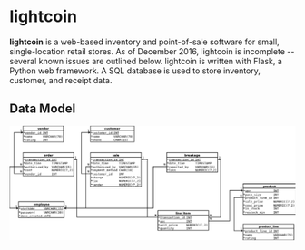 lightcoin
=========

**lightcoin** is a web-based inventory and point-of-sale software for small,
single-location retail stores. As of December 2016, lightcoin is
incomplete -- several known issues are outlined below.
lightcoin is written with Flask, a Python web framework. A SQL
database is used to store inventory, customer, and receipt data.

Data Model
----------

![entity-relationship diagram](er_diagram.png)
